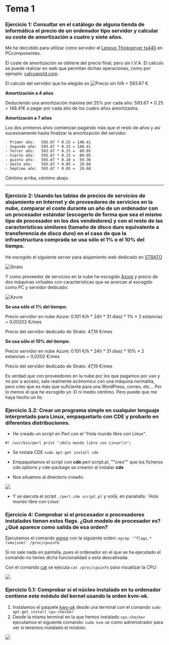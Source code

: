 # Tema 1

### Ejercicio 1: Consultar en el catálogo de alguna tienda de informática el precio de un ordenador tipo servidor y calcular su coste de amortización a cuatro y siete años.

Me he deicidido para utilizar como servidor el [Lenovo Thinkserver ts440](http://www.pccomponentes.com/lenovo_thinkserver_ts440_70aq_intel_xeon_e3_1225_v3_4gb.html) en PCcomponentes.

El coste de amortización se obtiene del precio final, pero sin I.V.A. El calculo se puede realizar en web que permitan dichas operaciones, como por ejemplo: [calcuworld.com](http://es.calcuworld.com/calculadoras-financieras/calculadora-iva/).

El calculo del servidor que he elegido es ![Precio sin IVA = 593.67 €](https://github.com/Makova/IV-2015-16/blob/mirama/imagenes/calculadorIVA.png).

**Amortización a 4 años**

Deduciendo una amortización máxima del 25% por cada año: 593.67 * 0.25 = 148.41€ a pagar por cada año de los cuatro años amortizados.

**Amortizacón a 7 años**

Los dos primeros años comienzan pagando más que el resto de años y así sucesivamente hasta finalizar la amortización del servidor.

	- Primer año: 	593.67 * 0.25 = 148.41
	- Segundo año:	593.67 * 0.25 = 148.41
	- Tercer año:	593.67 * 0.15 =  89.05
	- Cuarto año:	593.67 * 0.15 =  89.05
	- quinto año:	593.67 * 0.10 =  59.36
	- Sexto año:	593.67 * 0.05 =  29.68
	- Séptimo año:	593.67 * 0.05 =  29.68

Céntimo arriba, céntimo abajo.

-------------------------------------------------------------------------------------------------------------------------------------------------

### Ejercicio 2: Usando las tablas de precios de servicios de alojamiento en Internet y de proveedores de servicios en la nube, comparar el coste durante un año de un ordenador con un procesador estándar (escogerlo de forma que sea el mismo tipo de procesador en los dos vendedores) y con el resto de las características similares (tamaño de disco duro equivalente a transferencia de disco duro) en el caso de que la infraestructura comprada se usa sólo el 1% o el 10% del tiempo.

He escogido el siguiente server para alojamiento web dedicado en [STRATO](https://www.strato.es)

![Strato](https://github.com/Makova/IV-2015-16/blob/master/imagenes/ServerLinux.png)

Y como proveedor de servicios en la nube he escogido [Azure](https://www.microsoft.com/es-es/search/result.aspx?q=azure) y precio de dos máquinas 
virtuales con características que se acercan al escogido como PC y servidor dedicado:  

![Azure](https://github.com/Makova/IV-2015-16/blob/master/imagenes/Azure.png)

**Se usa sólo el 1% del tiempo:**

Precio servidor en nube Azure: 0.101 €/h * 24h * 31 días) * 1% * 2 estancias = 0,00202 €/mes

Precio del servidor dedicado de Strato: 47,19 €/mes

**Se usa sólo el 10% del tiempo:**

Precio servidor en nube Azure: 0.101 €/h * 24h * 31 días) * 10% * 2 estancias = 0,0202 €/mes

Precio del servidor dedicado de Strato: 47,19 €/mes

Es verdad que con proveedores en la nube por los que pagamos por uso y no por a acceso, sale 
realmente ecónomico con una máquina normalita, pero creo que es más que suficiente para una WordPress, correo, etc...
Por lo menos el que he escogido yo :D ni medio céntimo. Pero puede que me haya hecho un lío.

### Ejercicio 3.2: Crear un programa simple en cualquier lenguaje interpretado para Linux, empaquetarlo con CDE y probarlo en diferentes distribuciones.

* He creado un script en Perl con el "Hola mundo libre con Linux".

`#! /usr/bin/perl
print "¡Hola mundo libre con Linux!\n";`

* Se instala CDE `sudo apt-get install cde`

* Empaquetamos el script con **cde** perl script.pl, ""creo"" que los ficheros 
cde.options y cde-package se crearón al instalar **cde** 

* Nos situamos al directorio creado:

![](https://github.com/Makova/IV-2015-16/blob/master/imagenes/scriptCDE.png)

* Y se ejecuta el script `./perl.cde script.pl` y voilá, en panatalla:
`Hola mundo libre con Linux´


### Ejercicio 4: Comprobar si el procesador o procesadores instalados tienen estos flags. ¿Qué modelo de procesador es? ¿Qué aparece como salida de esa orden?


Ejecutamos el comando [egrep](http://nereida.deioc.ull.es/~pcgull/ihiu01/cdrom/unix/unix1/contenido/node77.html)
con la siguiente orden: `egrep '^flags.*(vmx|svm)' /proc/cpuinfo`

Si no sale nada en pantalla, pues el ordenador en el que se ha ejecutado el comando
no tienes dicha funcionalidad o esta descativada.

Con el comando [cat](https://www.hscripts.com/es/tutoriales/linux-commands/cat.html) se ejecuta `cat /proc/cpuinfo`
para visualizar la CPU:


![](https://github.com/Makova/IV-2015-16/blob/master/imagenes/cpuinfo.png)


### Ejercicio 5.1: Comprobar si el núcleo instalado en tu ordenador contiene este módulo del kernel usando la orden kvm-ok.


1. Instalamos el paquete [kwv-ok](http://manpages.ubuntu.com/manpages/trusty/man1/kvm-ok.1.html) desde una terminal con el comando `sudo apt-get install cpu-checker`
2. Desde la misma terminal en la que hemos instalado `cpu-checker` ejecutamos el siguiente comando: `sudo kvm-ok` como administrador
para ver si tenemos instalado el módulo:

![](https://github.com/Makova/IV-2015-16/blob/master/img/kvm-ok.png)
